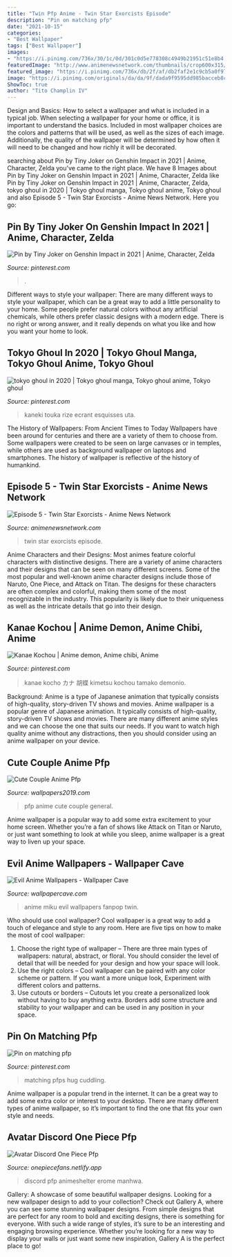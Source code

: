 ```yaml
---
title: "Twin Pfp Anime - Twin Star Exorcists Episode"
description: "Pin on matching pfp"
date: "2021-10-15"
categories:
- "Best Wallpaper"
tags: ["Best Wallpaper"]
images:
- "https://i.pinimg.com/736x/30/1c/0d/301c0d5e778308c4949b21951c51e8b4.jpg"
featuredImage: "http://www.animenewsnetwork.com/thumbnails/crop600x315/cms/episode-review/101778/twin-star-5.jpg"
featured_image: "https://i.pinimg.com/736x/db/2f/af/db2faf2e1c9cb5a0f970e5314fd7cb4e.jpg"
image: "https://i.pinimg.com/originals/da/da/9f/dada9f9595dd985bacceb8c67562bc50.jpg"
ShowToc: true
author: "Tito Champlin IV"
---
```



Design and Basics: How to select a wallpaper and what is included in a typical job.
When selecting a wallpaper for your home or office, it is important to understand the basics. Included in most wallpaper choices are the colors and patterns that will be used, as well as the sizes of each image. Additionally, the quality of the wallpaper will be determined by how often it will need to be changed and how richly it will be decorated.

	

		
searching about Pin by Tiny Joker on Genshin Impact in 2021 | Anime, Character, Zelda you've came to the right place. We have 8 Images about Pin by Tiny Joker on Genshin Impact in 2021 | Anime, Character, Zelda like Pin by Tiny Joker on Genshin Impact in 2021 | Anime, Character, Zelda, tokyo ghoul in 2020 | Tokyo ghoul manga, Tokyo ghoul anime, Tokyo ghoul and also Episode 5 - Twin Star Exorcists - Anime News Network. Here you go:
		
    
## Pin By Tiny Joker On Genshin Impact In 2021 | Anime, Character, Zelda

<img loading=lazy src="https://i.pinimg.com/originals/5c/f5/e3/5cf5e3ffa87eebcfdf8055f0abc16638.jpg" onerror="this.onerror=null;this.src='https://tse3.mm.bing.net/th?id=OIP.ecCo-eaCv1Zf2VZn9OEXegHaGg&amp;pid=15.1';" alt="Pin by Tiny Joker on Genshin Impact in 2021 | Anime, Character, Zelda">

_Source: pinterest.com_

>. 

	

Different ways to style your wallpaper:
There are many different ways to style your wallpaper, which can be a great way to add a little personality to your home. Some people prefer natural colors without any artificial chemicals, while others prefer classic designs with a modern edge. There is no right or wrong answer, and it really depends on what you like and how you want your home to look.

    
## Tokyo Ghoul In 2020 | Tokyo Ghoul Manga, Tokyo Ghoul Anime, Tokyo Ghoul

<img loading=lazy src="https://i.pinimg.com/736x/da/52/6a/da526aebeafa73f1da18da204688e1f2.jpg" onerror="this.onerror=null;this.src='https://tse2.mm.bing.net/th?id=OIP.QVPEr_hR2abHj8wiOhf9zgHaH7&amp;pid=15.1';" alt="tokyo ghoul in 2020 | Tokyo ghoul manga, Tokyo ghoul anime, Tokyo ghoul">

_Source: pinterest.com_

>kaneki touka rize ecrant esquisses uta. 

	

The History of Wallpapers: From Ancient Times to Today
Wallpapers have been around for centuries and there are a variety of them to choose from. Some wallpapers were created to be seen on large canvases or in temples, while others are used as background wallpaper on laptops and smartphones. The history of wallpaper is reflective of the history of humankind.

    
## Episode 5 - Twin Star Exorcists - Anime News Network

<img loading=lazy src="http://www.animenewsnetwork.com/thumbnails/crop600x315/cms/episode-review/101778/twin-star-5.jpg" onerror="this.onerror=null;this.src='https://tse3.mm.bing.net/th?id=OIP.HvLs_S-wDUXJOxgvdUMmeQHaD4&amp;pid=15.1';" alt="Episode 5 - Twin Star Exorcists - Anime News Network">

_Source: animenewsnetwork.com_

>twin star exorcists episode. 

	

Anime Characters and their Designs: Most animes feature colorful characters with distinctive designs.
There are a variety of anime characters and their designs that can be seen on many different screens. Some of the most popular and well-known anime character designs include those of Naruto, One Piece, and Attack on Titan. The designs for these characters are often complex and colorful, making them some of the most recognizable in the industry. This popularity is likely due to their uniqueness as well as the intricate details that go into their design.

    
## Kanae Kochou | Anime Demon, Anime Chibi, Anime

<img loading=lazy src="https://i.pinimg.com/736x/db/2f/af/db2faf2e1c9cb5a0f970e5314fd7cb4e.jpg" onerror="this.onerror=null;this.src='https://tse1.mm.bing.net/th?id=OIP.ZuqEFxJD0jKXSUilECDIIgHaK8&amp;pid=15.1';" alt="Kanae Kochou | Anime demon, Anime chibi, Anime">

_Source: pinterest.com_

>kanae kocho カナ 胡蝶 kimetsu kochou tamako demonio. 

	

Background: Anime is a type of Japanese animation that typically consists of high-quality, story-driven TV shows and movies.
Anime wallpaper is a popular genre of Japanese animation. It typically consists of high-quality, story-driven TV shows and movies. There are many different anime styles and we can choose the one that suits our needs. If you want to watch high quality anime without any distractions, then you should consider using an anime wallpaper on your device.

    
## Cute Couple Anime Pfp

<img loading=lazy src="https://i.pinimg.com/originals/da/da/9f/dada9f9595dd985bacceb8c67562bc50.jpg" onerror="this.onerror=null;this.src='https://tse1.mm.bing.net/th?id=OIP.BPU97XvmVw3U_mvA2zEGogHaHa&amp;pid=15.1';" alt="Cute Couple Anime Pfp">

_Source: wallpapers2019.com_

>pfp anime cute couple general. 

	

Anime wallpaper is a popular way to add some extra excitement to your home screen. Whether you’re a fan of shows like Attack on Titan or Naruto, or just want something to look at while you sleep, anime wallpaper is a great way to liven up your space.

    
## Evil Anime Wallpapers - Wallpaper Cave

<img loading=lazy src="https://wallpapercave.com/wp/wp3847167.jpg" onerror="this.onerror=null;this.src='https://tse2.mm.bing.net/th?id=OIP.X303FvukAsFPfYBKoEwwnwHaEo&amp;pid=15.1';" alt="Evil Anime Wallpapers - Wallpaper Cave">

_Source: wallpapercave.com_

>anime miku evil wallpapers fanpop twin. 

	

Who should use cool wallpaper?
Cool wallpaper is a great way to add a touch of elegance and style to any room. Here are five tips on how to make the most of cool wallpaper: 
1) Choose the right type of wallpaper – There are three main types of wallpapers: natural, abstract, or floral. You should consider the level of detail that will be needed for your design and how your space will look. 
2) Use the right colors – Cool wallpaper can be paired with any color scheme or pattern. If you want a more unique look, Experiment with different colors and patterns. 
3) Use cutouts or borders – Cutouts let you create a personalized look without having to buy anything extra. Borders add some structure and stability to your wallpaper and can be used in any position in your space.

    
## Pin On Matching Pfp

<img loading=lazy src="https://i.pinimg.com/736x/30/1c/0d/301c0d5e778308c4949b21951c51e8b4.jpg" onerror="this.onerror=null;this.src='https://tse4.mm.bing.net/th?id=OIP.09gT9PZ797kpBFD9j3i20wAAAA&amp;pid=15.1';" alt="Pin on matching pfp">

_Source: pinterest.com_

>matching pfps hug cuddling. 

	

Anime wallpaper is a popular trend in the internet. It can be a great way to add some extra color or interest to your desktop. There are many different types of anime wallpaper, so it’s important to find the one that fits your own style and needs.

    
## Avatar Discord One Piece Pfp

<img loading=lazy src="https://i.pinimg.com/474x/0f/92/eb/0f92eb91b7c28c44cbfc9988a3d1a873.jpg" onerror="this.onerror=null;this.src='https://tse2.mm.bing.net/th?id=OIP.bkTmeVHRiWQNuhlutPIITgAAAA&amp;pid=15.1';" alt="Avatar Discord One Piece Pfp">

_Source: onepiecefans.netlify.app_

>discord pfp animeshelter erome manhwa. 

	

Gallery: A showcase of some beautiful wallpaper designs.
Looking for a new wallpaper design to add to your collection? Check out Gallery A, where you can see some stunning wallpaper designs. From simple designs that are perfect for any room to bold and exciting designs, there is something for everyone. With such a wide range of styles, it’s sure to be an interesting and engaging browsing experience. Whether you’re looking for a new way to display your walls or just want some new inspiration, Gallery A is the perfect place to go!





	
	
